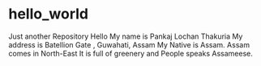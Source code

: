 # hello_world
Just another Repository
Hello My name is Pankaj Lochan Thakuria
My address is Batellion Gate , Guwahati, Assam
My Native is Assam.
Assam comes in North-East
It is full of greenery and People speaks Assameese.
